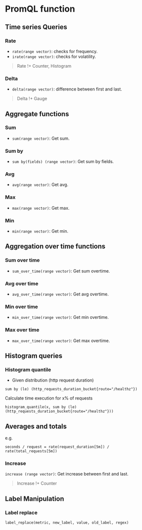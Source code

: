 # PromQL function

## Time series Queries

### Rate

- `rate(range vector)`: checks for frequency.
- `irate(range vector)`: checks for volatility.

> Rate !+ Counter, Histogram

### Delta

- `delta(range vector)`: difference between first and last.

> Delta !+ Gauge

## Aggregate functions

### Sum

- `sum(range vector)`: Get sum.

### Sum by

- `sum by(fields) (range vector)`: Get sum by fields.

### Avg

- `avg(range vector)`: Get avg.

### Max

- `max(range vector)`: Get max.

### Min

- `min(range vector)`: Get min.

## Aggregation over time functions

### Sum over time

- `sum_over_time(range vector)`: Get sum overtime.

### Avg over time

- `avg_over_time(range vector)`: Get avg overtime.

### Min over time

- `min_over_time(range vector)`: Get min overtime.

### Max over time

- `max_over_time(range vector)`: Get max overtime.

## Histogram queries

### Histogram quantile

- Given distribution (http request duration)

```
sum by (le) (http_requests_duration_bucket{route="/healthz"})
```

Calculate time execution for x% of requests

```
histogram_quantile(x, sum by (le) (http_requests_duration_bucket{route="/healthz"}))
```

## Averages and totals

e.g.

```
seconds / request = rate(request_duration[5m]) / rate(total_requests[5m])
```

### Increase

`increase (range vector)`: Get increase between first and last.

> Increase !+ Counter

## Label Manipulation

### Label replace

`label_replace(metric, new_label, value, old_label, regex)`
